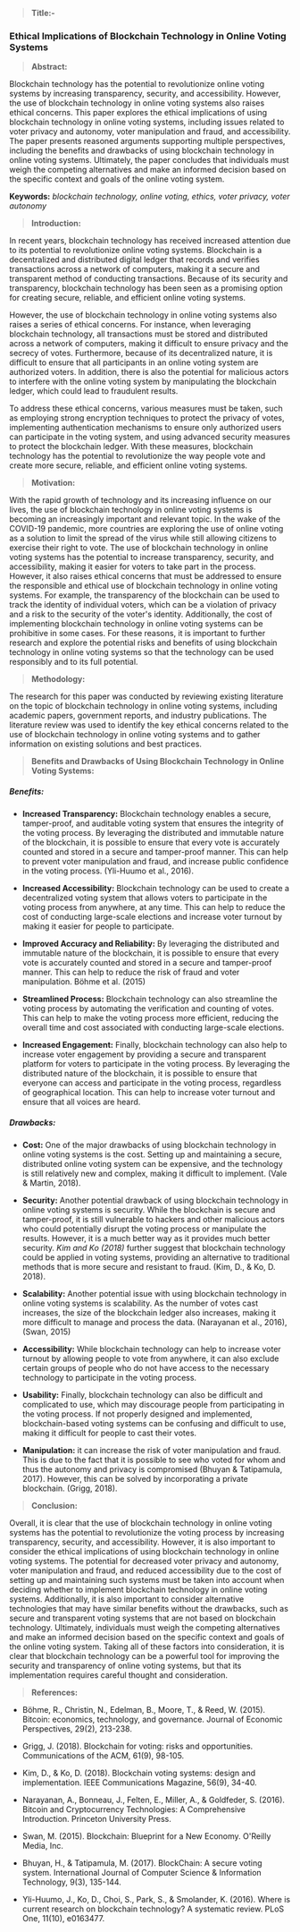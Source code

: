 > **Title:-**

### Ethical Implications of Blockchain Technology in Online Voting Systems

> **Abstract:**

Blockchain technology has the potential to revolutionize online voting systems by increasing transparency, security, and accessibility. However, the use of blockchain technology in online voting systems also raises ethical concerns. This paper explores the ethical implications of using blockchain technology in online voting systems, including issues related to voter privacy and autonomy, voter manipulation and fraud, and accessibility. The paper presents reasoned arguments supporting multiple perspectives, including the benefits and drawbacks of using blockchain technology in online voting systems. Ultimately, the paper concludes that individuals must weigh the competing alternatives and make an informed decision based on the specific context and goals of the online voting system.

**Keywords:** _blockchain technology, online voting, ethics, voter privacy, voter autonomy_

> **Introduction:**

In recent years, blockchain technology has received increased attention due to its potential to revolutionize online voting systems. Blockchain is a decentralized and distributed digital ledger that records and verifies transactions across a network of computers, making it a secure and transparent method of conducting transactions. Because of its security and transparency, blockchain technology has been seen as a promising option for creating secure, reliable, and efficient online voting systems.

However, the use of blockchain technology in online voting systems also raises a series of ethical concerns. For instance, when leveraging blockchain technology, all transactions must be stored and distributed across a network of computers, making it difficult to ensure privacy and the secrecy of votes. Furthermore, because of its decentralized nature, it is difficult to ensure that all participants in an online voting system are authorized voters. In addition, there is also the potential for malicious actors to interfere with the online voting system by manipulating the blockchain ledger, which could lead to fraudulent results.

To address these ethical concerns, various measures must be taken, such as employing strong encryption techniques to protect the privacy of votes, implementing authentication mechanisms to ensure only authorized users can participate in the voting system, and using advanced security measures to protect the blockchain ledger. With these measures, blockchain technology has the potential to revolutionize the way people vote and create more secure, reliable, and efficient online voting systems.

> **Motivation:**

With the rapid growth of technology and its increasing influence on our lives, the use of blockchain technology in online voting systems is becoming an increasingly important and relevant topic. In the wake of the COVID-19 pandemic, more countries are exploring the use of online voting as a solution to limit the spread of the virus while still allowing citizens to exercise their right to vote. The use of blockchain technology in online voting systems has the potential to increase transparency, security, and accessibility, making it easier for voters to take part in the process. However, it also raises ethical concerns that must be addressed to ensure the responsible and ethical use of blockchain technology in online voting systems. For example, the transparency of the blockchain can be used to track the identity of individual voters, which can be a violation of privacy and a risk to the security of the voter's identity. Additionally, the cost of implementing blockchain technology in online voting systems can be prohibitive in some cases. For these reasons, it is important to further research and explore the potential risks and benefits of using blockchain technology in online voting systems so that the technology can be used responsibly and to its full potential.

> **Methodology:**

The research for this paper was conducted by reviewing existing literature on the topic of blockchain technology in online voting systems, including academic papers, government reports, and industry publications. The literature review was used to identify the key ethical concerns related to the use of blockchain technology in online voting systems and to gather information on existing solutions and best practices.

> **Benefits and Drawbacks of Using Blockchain Technology in Online Voting Systems:**

##### Benefits:

- **Increased Transparency:** Blockchain technology enables a secure, tamper-proof, and auditable voting system that ensures the integrity of the voting process. By leveraging the distributed and immutable nature of the blockchain, it is possible to ensure that every vote is accurately counted and stored in a secure and tamper-proof manner. This can help to prevent voter manipulation and fraud, and increase public confidence in the voting process. (Yli-Huumo et al., 2016).

- **Increased Accessibility:** Blockchain technology can be used to create a decentralized voting system that allows voters to participate in the voting process from anywhere, at any time. This can help to reduce the cost of conducting large-scale elections and increase voter turnout by making it easier for people to participate.

- **Improved Accuracy and Reliability:** By leveraging the distributed and immutable nature of the blockchain, it is possible to ensure that every vote is accurately counted and stored in a secure and tamper-proof manner. This can help to reduce the risk of fraud and voter manipulation. Böhme et al. (2015)

- **Streamlined Process:** Blockchain technology can also streamline the voting process by automating the verification and counting of votes. This can help to make the voting process more efficient, reducing the overall time and cost associated with conducting large-scale elections.

- **Increased Engagement:** Finally, blockchain technology can also help to increase voter engagement by providing a secure and transparent platform for voters to participate in the voting process. By leveraging the distributed nature of the blockchain, it is possible to ensure that everyone can access and participate in the voting process, regardless of geographical location. This can help to increase voter turnout and ensure that all voices are heard.

##### Drawbacks:

- **Cost:** One of the major drawbacks of using blockchain technology in online voting systems is the cost. Setting up and maintaining a secure, distributed online voting system can be expensive, and the technology is still relatively new and complex, making it difficult to implement. (Vale & Martin, 2018).

- **Security:** Another potential drawback of using blockchain technology in online voting systems is security. While the blockchain is secure and tamper-proof, it is still vulnerable to hackers and other malicious actors who could potentially disrupt the voting process or manipulate the results. However, it is a much better way as it provides much better security. _Kim and Ko (2018)_ further suggest that blockchain technology could be applied in voting systems, providing an alternative to traditional methods that is more secure and resistant to fraud. (Kim, D., & Ko, D. 2018).

- **Scalability:** Another potential issue with using blockchain technology in online voting systems is scalability. As the number of votes cast increases, the size of the blockchain ledger also increases, making it more difficult to manage and process the data. (Narayanan et al., 2016), (Swan, 2015)

- **Accessibility:** While blockchain technology can help to increase voter turnout by allowing people to vote from anywhere, it can also exclude certain groups of people who do not have access to the necessary technology to participate in the voting process.

- **Usability:** Finally, blockchain technology can also be difficult and complicated to use, which may discourage people from participating in the voting process. If not properly designed and implemented, blockchain-based voting systems can be confusing and difficult to use, making it difficult for people to cast their votes.
- **Manipulation:** it can increase the risk of voter manipulation and fraud. This is due to the fact that it is possible to see who voted for whom and thus the autonomy and privacy is compromised (Bhuyan & Tatipamula, 2017). However, this can be solved by incorporating a private blockchain. (Grigg, 2018).

> **Conclusion:**

Overall, it is clear that the use of blockchain technology in online voting systems has the potential to revolutionize the voting process by increasing transparency, security, and accessibility. However, it is also important to consider the ethical implications of using blockchain technology in online voting systems. The potential for decreased voter privacy and autonomy, voter manipulation and fraud, and reduced accessibility due to the cost of setting up and maintaining such systems must be taken into account when deciding whether to implement blockchain technology in online voting systems. Additionally, it is also important to consider alternative technologies that may have similar benefits without the drawbacks, such as secure and transparent voting systems that are not based on blockchain technology. Ultimately, individuals must weigh the competing alternatives and make an informed decision based on the specific context and goals of the online voting system. Taking all of these factors into consideration, it is clear that blockchain technology can be a powerful tool for improving the security and transparency of online voting systems, but that its implementation requires careful thought and consideration.

> **References:**

- Böhme, R., Christin, N., Edelman, B., Moore, T., & Reed, W. (2015). Bitcoin: economics, technology, and governance. Journal of Economic Perspectives, 29(2), 213-238.

- Grigg, J. (2018). Blockchain for voting: risks and opportunities. Communications of the ACM, 61(9), 98-105.

- Kim, D., & Ko, D. (2018). Blockchain voting systems: design and implementation. IEEE Communications Magazine, 56(9), 34-40.

- Narayanan, A., Bonneau, J., Felten, E., Miller, A., & Goldfeder, S. (2016). Bitcoin and Cryptocurrency Technologies: A Comprehensive Introduction. Princeton University Press.

- Swan, M. (2015). Blockchain: Blueprint for a New Economy. O'Reilly Media, Inc.

- Bhuyan, H., & Tatipamula, M. (2017). BlockChain: A secure voting system. International Journal of Computer Science & Information Technology, 9(3), 135-144.

- Yli-Huumo, J., Ko, D., Choi, S., Park, S., & Smolander, K. (2016). Where is current research on blockchain technology? A systematic review. PLoS One, 11(10), e0163477.

